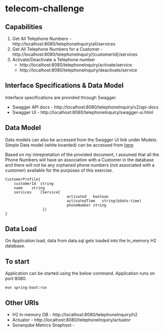 # telecom-challenge

## Capabilities

1. Get All Telephone Numbers - http://localhost:8080/telephoneInquiry/all/services
2. Get All Telephone Numbers for a Customer - http://localhost:8080/telephoneInquiry/{customerId}/services
3. Activate/Deactivate a Telephone number 
    - http://localhost:8080/telephoneInquiry/activate/service
    - http://localhost:8080/telephoneInquiry/deactivate/service

## Interface Specifications & Data Model
Interface specifications are provided through Swagger. 
* Swagger API docs - http://localhost:8080/telephoneInquiry/v2/api-docs
* Swagger UI - http://localhost:8080/telephoneInquiry/swagger-ui.html

## Data Model
Data models can also be accessed from the Swagger UI link under Models. Simple Data model (white boarded) can be accessed from [here](https://github.com/aarunbala/telecom-challenge/blob/master/src/main/resources/DataModel.jpg)

Based on my intrepretation of the provided document, I assumed that all the Phone Numbers will have an association with a Customer in the database and there will not be any orphaned phone numbers (not associated with a customer) available for the purposes of this exercise. 

```
CustomerProfile{
    customerId	string
    name	string
    services	[Service{
                            activated	boolean
                            activatedTime	string($date-time)
                            phoneNumber	string
                 }]
}
```

## Data Load
On Application load, data from data.sql gets loaded into the In_memory H2 database.

## To start
Application can be started using the below command. Application runs on port 8080.
```
mvn spring-boot:run 
```

## Other URls
* H2 In memory DB - http://localhost:8080/telephoneInquiry/h2
* Actuator - http://localhost:8080/telephoneInquiry/actuator
* Sonarqube Metrics Snaphsot - 


